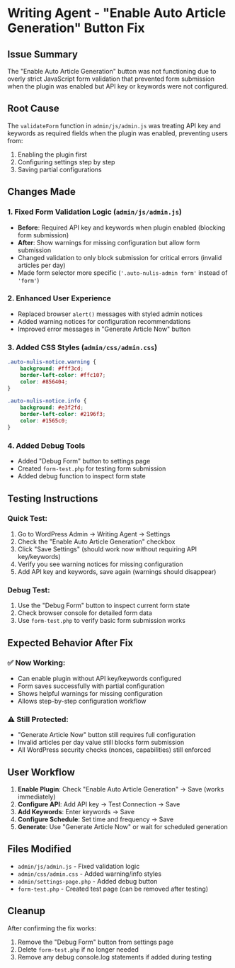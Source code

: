 # Writing Agent - "Enable Auto Article Generation" Button Fix

## Issue Summary
The "Enable Auto Article Generation" button was not functioning due to overly strict JavaScript form validation that prevented form submission when the plugin was enabled but API key or keywords were not configured.

## Root Cause
The `validateForm` function in `admin/js/admin.js` was treating API key and keywords as required fields when the plugin was enabled, preventing users from:
1. Enabling the plugin first
2. Configuring settings step by step
3. Saving partial configurations

## Changes Made

### 1. **Fixed Form Validation Logic** (`admin/js/admin.js`)
- **Before**: Required API key and keywords when plugin enabled (blocking form submission)
- **After**: Show warnings for missing configuration but allow form submission
- Changed validation to only block submission for critical errors (invalid articles per day)
- Made form selector more specific (`'.auto-nulis-admin form'` instead of `'form'`)

### 2. **Enhanced User Experience**
- Replaced browser `alert()` messages with styled admin notices
- Added warning notices for configuration recommendations
- Improved error messages in "Generate Article Now" button

### 3. **Added CSS Styles** (`admin/css/admin.css`)
```css
.auto-nulis-notice.warning {
    background: #fff3cd;
    border-left-color: #ffc107;
    color: #856404;
}

.auto-nulis-notice.info {
    background: #e3f2fd;
    border-left-color: #2196f3;
    color: #1565c0;
}
```

### 4. **Added Debug Tools**
- Added "Debug Form" button to settings page
- Created `form-test.php` for testing form submission
- Added debug function to inspect form state

## Testing Instructions

### Quick Test:
1. Go to WordPress Admin → Writing Agent → Settings
2. Check the "Enable Auto Article Generation" checkbox
3. Click "Save Settings" (should work now without requiring API key/keywords)
4. Verify you see warning notices for missing configuration
5. Add API key and keywords, save again (warnings should disappear)

### Debug Test:
1. Use the "Debug Form" button to inspect current form state
2. Check browser console for detailed form data
3. Use `form-test.php` to verify basic form submission works

## Expected Behavior After Fix

### ✅ **Now Working:**
- Can enable plugin without API key/keywords configured
- Form saves successfully with partial configuration
- Shows helpful warnings for missing configuration
- Allows step-by-step configuration workflow

### ⚠️ **Still Protected:**
- "Generate Article Now" button still requires full configuration
- Invalid articles per day value still blocks form submission
- All WordPress security checks (nonces, capabilities) still enforced

## User Workflow
1. **Enable Plugin**: Check "Enable Auto Article Generation" → Save (works immediately)
2. **Configure API**: Add API key → Test Connection → Save
3. **Add Keywords**: Enter keywords → Save
4. **Configure Schedule**: Set time and frequency → Save
5. **Generate**: Use "Generate Article Now" or wait for scheduled generation

## Files Modified
- `admin/js/admin.js` - Fixed validation logic
- `admin/css/admin.css` - Added warning/info styles
- `admin/settings-page.php` - Added debug button
- `form-test.php` - Created test page (can be removed after testing)

## Cleanup
After confirming the fix works:
1. Remove the "Debug Form" button from settings page
2. Delete `form-test.php` if no longer needed
3. Remove any debug console.log statements if added during testing
